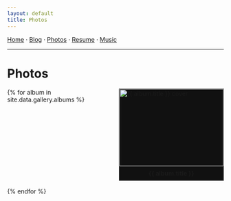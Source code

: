 ```yaml
---
layout: default
title: Photos
---
```


<nav>
  <a href="{{ '/' | relative_url }}">Home</a> ·
  <a href="{{ '/blog/' | relative_url }}">Blog</a> ·
  <a href="{{ '/gallery/' | relative_url }}">Photos</a> ·
  <a href="{{ '/resume/' | relative_url }}">Resume</a> ·
  <a href="{{ '/music/' | relative_url }}">Music</a>
  <hr />
</nav>

# Photos

<div style="display:grid;grid-template-columns:repeat(auto-fill,minmax(240px,1fr));gap:16px;">
{% for album in site.data.gallery.albums %}
  <a href="{{ '/gallery/' | append: album.slug | append: '/' | relative_url }}" style="text-decoration:none;color:inherit;">
    <figure style="margin:0;border:1px solid #444;background:#111;">
      <img src="{{ album.cover }}" alt="{{ album.title }} cover" style="width:100%;height:180px;object-fit:cover;display:block;"/>
      <figcaption style="padding:8px 10px;font-weight:bold;text-align:center;">{{ album.title }}</figcaption>
    </figure>
  </a>
{% endfor %}
</div>
